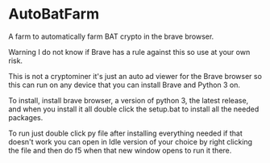 # AutoBatFarm
A farm to automatically farm BAT crypto in the brave browser.

Warning I do not know if Brave has a rule against this so use at your own risk.

This is not a cryptominer it's just an auto ad viewer for the Brave browser so this can run on any device that you can install Brave and Python 3 on.

To install, install brave browser, a version of python 3, the latest release, and when you install it all double click the setup.bat to install all the needed packages.

To run just double click py file after installing everything needed if that doesn't work you can open in Idle version of your choice by right clicking the file and then do f5 when that new window opens to run it there.
